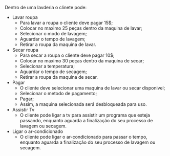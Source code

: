 Dentro de uma lavderia o clinete pode:

- Lavar roupa
  - Para lavar a roupa o cliente deve pagar 15$;
  - Colocar no maximo 25 peças dentro da maquina de lavar;
  - Selecionar o modo de lavagem;
  - Aguardar o tempo de lavagem;
  - Retirar a roupa da maquina de lavar.
- Secar roupa
  - Para secar a roupa o cliente deve pagar 10$;
  - Colocar no maximo 30 peças dentro da maquina de secar;
  - Selecionar a temperatura;
  - Aguardar o tempo de secagem;
  - Retirar a roupa da maquina de secar.
- Pagar
  - O cliente deve selecionar uma maquina de lavar ou secar disponivel;
  - Selecionar o metodo de pagamento;
  - Pagar;
  - Assim, a maquina selecionada será desbloqueada para uso.
- Assistir Tv
  - O cliente pode ligar a tv para assistir um programa que esteja passando, enquanto aguarda a finalização do seu processo de lavagem ou secagem.
- Ligar o ar-condicionado
  - O cliente pode ligar o ar-condicionado para passar o tempo, enquanto aguarda a finalização do seu processo de lavagem ou secagem.